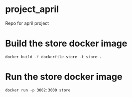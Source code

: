 # project_april
Repo for april project

# Build the store docker image
`docker build -f dockerfile-store -t store .`

# Run the store docker image
`docker run -p 3002:3000 store `